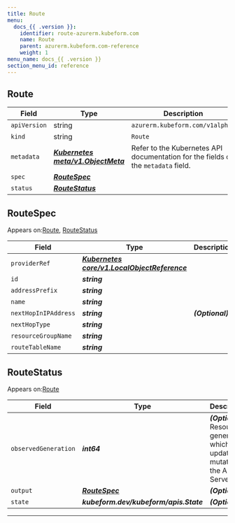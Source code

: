 ```yaml
---
title: Route
menu:
  docs_{{ .version }}:
    identifier: route-azurerm.kubeform.com
    name: Route
    parent: azurerm.kubeform.com-reference
    weight: 1
menu_name: docs_{{ .version }}
section_menu_id: reference
---
```


## Route
| Field | Type | Description |
| ------ | ----- | ----------- |
| `apiVersion` | string | `azurerm.kubeform.com/v1alpha1` |
|    `kind` | string | `Route` |
| `metadata` | ***[Kubernetes meta/v1.ObjectMeta](https://kubernetes.io/docs/reference/generated/kubernetes-api/v1.13/#objectmeta-v1-meta)***|Refer to the Kubernetes API documentation for the fields of the `metadata` field.|
| `spec` | ***[RouteSpec](#RouteSpec)***||
| `status` | ***[RouteStatus](#RouteStatus)***||
## RouteSpec

Appears on:[Route](#Route), [RouteStatus](#RouteStatus)

| Field | Type | Description |
| ------ | ----- | ----------- |
| `providerRef` | ***[Kubernetes core/v1.LocalObjectReference](https://kubernetes.io/docs/reference/generated/kubernetes-api/v1.13/#localobjectreference-v1-core)***||
| `id` | ***string***||
| `addressPrefix` | ***string***||
| `name` | ***string***||
| `nextHopInIPAddress` | ***string***| ***(Optional)*** |
| `nextHopType` | ***string***||
| `resourceGroupName` | ***string***||
| `routeTableName` | ***string***||
## RouteStatus

Appears on:[Route](#Route)

| Field | Type | Description |
| ------ | ----- | ----------- |
| `observedGeneration` | ***int64***| ***(Optional)*** Resource generation, which is updated on mutation by the API Server.|
| `output` | ***[RouteSpec](#RouteSpec)***| ***(Optional)*** |
| `state` | ***kubeform.dev/kubeform/apis.State***| ***(Optional)*** |
---
